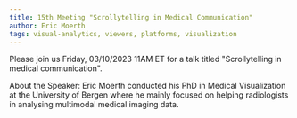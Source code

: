 ```yaml
---
title: 15th Meeting "Scrollytelling in Medical Communication"
author: Eric Moerth
tags: visual-analytics, viewers, platforms, visualization
---
```


Please join us Friday, 03/10/2023 11AM ET for a talk titled "Scrollytelling in medical communication".

About the Speaker: Eric Moerth conducted his PhD in Medical Visualization at the University of Bergen where he mainly focused on helping radiologists in analysing multimodal medical imaging data.
